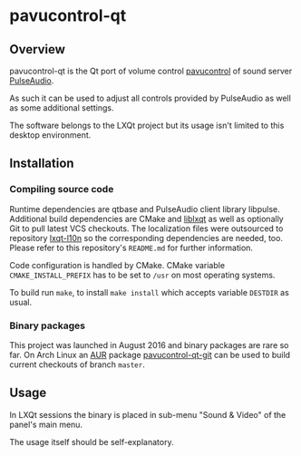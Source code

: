 # pavucontrol-qt

## Overview

pavucontrol-qt is the Qt port of volume control [pavucontrol](https://freedesktop.org/software/pulseaudio/pavucontrol/) of sound server [PulseAudio](https://www.freedesktop.org/wiki/Software/PulseAudio/).   

As such it can be used to adjust all controls provided by PulseAudio as well as some additional settings.   

The software belongs to the LXQt project but its usage isn't limited to this desktop environment.   

## Installation

### Compiling source code

Runtime dependencies are qtbase and PulseAudio client library libpulse.   
Additional build dependencies are CMake and [liblxqt](https://github.com/lxqt/liblxqt) as well as optionally Git to pull latest VCS checkouts. The localization files were outsourced to repository [lxqt-l10n](https://github.com/lxqt/lxqt-l10n) so the corresponding dependencies are needed, too. Please refer to this repository's `README.md` for further information.

Code configuration is handled by CMake. CMake variable `CMAKE_INSTALL_PREFIX` has to be set to `/usr` on most operating systems.   

To build run `make`, to install `make install` which accepts variable `DESTDIR` as usual.   

### Binary packages

This project was launched in August 2016 and binary packages are rare so far. On Arch Linux an [AUR](https://aur.archlinux.org/) package [pavucontrol-qt-git](https://aur.archlinux.org/packages/pavucontrol-qt-git/) can be used to build current checkouts of branch `master`.

## Usage

In LXQt sessions the binary is placed in sub-menu "Sound & Video" of the panel's main menu.   

The usage itself should be self-explanatory.   
